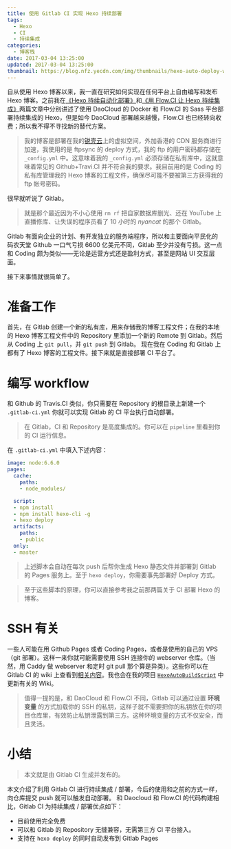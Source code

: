 ```yaml
---
title: 使用 Gitlab CI 实现 Hexo 持续部署
tags:
  - Hexo
  - CI
  - 持续集成
categories:
  - 博客栈
date: 2017-03-04 13:25:00
updated: 2017-03-04 13:25:00
thumbnail: https://blog.nfz.yecdn.com/img/thumbnails/hexo-auto-deploy-with-gitlab-ci.png!blogth
---
```


自从使用 Hexo 博客以来，我一直在研究如何实现在任何平台上自由编写和发布 Hexo 博客。<!--more-->之前我在[《Hexo 持续自动化部署》](https://blog.neofelhz.space/archives/hexo-auto-deploy-with-daocloud.html)和[《用 Flow.CI 让 Hexo 持续集成》](https://blog.neofelhz.space/archives/hexo-auto-deploy-with-flow-ci.html)两篇文章中分别讲述了使用 DaoCloud 的 Docker 和 Flow.CI 的 Sass 平台部署持续集成的 Hexo，但是如今 DaoCloud 部署越来越慢，Flow.CI 也已经转向收费；所以我不得不寻找新的替代方案。

> 我的博客是部署在我的[锐壳云](https://www.rkecloud.com/?refcode=d5c140a80c)上的虚拟空间，外加香港的 CDN 服务商进行加速，我使用的是 ftpsync 的 deploy 方式，我的 ftp 的用户密码都存储在 `_config.yml` 中。这意味着我的 `_config.yml` 必须存储在私有库中，这就意味着常见的 Github+Travi.CI 并不符合我的要求。我目前用的是 Coding 的私有库管理我的 Hexo 博客的工程文件，确保尽可能不要被第三方获得我的 ftp 帐号密码。

很早就听说了 Gitlab。

> 就是那个最近因为不小心使用 `rm rf` 把自家数据库删光、还在 YouTube 上直播修库、让失误的程序员看了 10 小时的 *nyancat* 的那个 Gitlab。

Gitlab 有面向企业的计划、有开发独立的服务端程序，所以和主要面向平民化的码农天堂 Github 一口气亏损 6600 亿美元不同，Gitlab 至少并没有亏损。这一点和 Coding 颇为类似——无论是运营方式还是盈利方式，甚至是网站 UI 交互层面。

接下来事情就很简单了。

# 准备工作

首先，在 Gitlab 创建一个新的私有库，用来存储我的博客工程文件；在我的本地的 Hexo 博客工程文件中的 Repository 里添加一个新的 Remote 到 Gitlab。然后从 Coding 上 `git pull`，并 `git push` 到 Gitlab。
现在我在 Coding 和 Gitlab 上都有了 Hexo 博客的工程文件。接下来就是直接部署 CI 平台了。

# 编写 workflow

和 Github 的 Travis.CI 类似，你只需要在 Repository 的根目录上新建一个 `.gitlab-ci.yml` 你就可以实现 Gitlab 的 CI 平台执行自动部署。

> 在 Gitlab，CI 和 Repository 是高度集成的。你可以在 `pipeline` 里看到你的 CI 运行信息。

在 `.gitlab-ci.yml` 中填入下述内容：

```yaml
image: node:6.6.0
pages:
  cache:
    paths:
    - node_modules/

  script:
  - npm install
  - npm install hexo-cli -g
  - hexo deploy
  artifacts:
    paths:
    - public
  only:
  - master
```

> 上述脚本会自动在每次 push 后帮你生成 Hexo 静态文件并部署到 Gitlab 的 Pages 服务上。至于 `hexo deploy`，你需要事先部署好 Deploy 方式。

> 至于这些脚本的原理，你可以直接参考我之前那两篇关于 CI 部署 Hexo 的博客。

# SSH 有关

一些人可能在用 Github Pages 或者 Coding Pages，或者是使用的自己的 VPS（git 部署）。这样一来你就可能需要使用 SSH 连接你的 webserver 仓库。（当然，用 Caddy 做 webserver 和定时 git pull 那个算是异类）。这些你可以在 Gitlab CI 的 wiki 上查看到[相关内容](https://docs.gitlab.com/ee/ci/ssh_keys/README.html)。我也会在我的项目  [`HexoAutoBuildScript`](https://github.com/neoFelhz/HexoAutoBuildScript) 中更新有关的 Wiki。

> 值得一提的是，和 DaoCloud 和 Flow.CI 不同，Gitlab 可以通过设置 **环境变量** 的方式加载你的 SSH 的私钥，这样子就不需要把你的私钥放在你的项目仓库里，有效防止私钥泄露到第三方。这种环境变量的方式不仅安全，而且灵活。

# 小结

> 本文就是由 Gitlab CI 生成并发布的。

本文介绍了利用 Gitlab CI 进行持续集成 / 部署，今后的使用和之前的方式一样，向仓库提交 push 就可以触发自动部署。
和 Daocloud 和 Flow.CI 的代码构建相比，Gitlab CI 为持续集成 / 部署优点如下：

- 目前使用完全免费
- 可以和 Gitlab 的 Repository 无缝兼容，无需第三方 CI 平台接入。
- 支持在 `hexo deploy` 的同时自动发布到 Gitlab Pages
